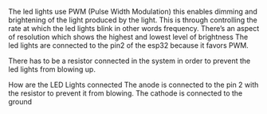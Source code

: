 The led lights use PWM (Pulse Width Modulation) this enables dimming and brightening of the light produced by the light. This is through controlling the rate at which the led lights blink in other words frequency. There’s an aspect of resolution which shows the highest and lowest level of brightness 
The led lights are connected to the pin2 of the esp32 because it favors PWM.

There has to be a resistor connected in the system in order to prevent the led lights from blowing up.

How are the LED Lights connected 
The anode is connected to the pin 2 with the resistor to prevent it from blowing.
The cathode is connected to the ground
